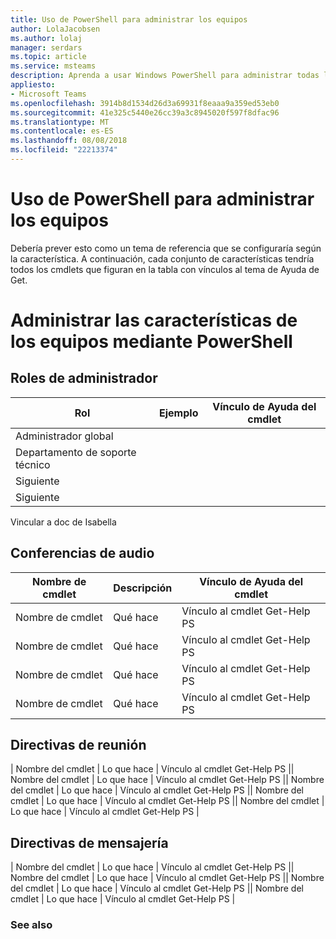 ```yaml
---
title: Uso de PowerShell para administrar los equipos
author: LolaJacobsen
ms.author: lolaj
manager: serdars
ms.topic: article
ms.service: msteams
description: Aprenda a usar Windows PowerShell para administrar todas las características que se encuentran en Microsoft Teams de.
appliesto:
- Microsoft Teams
ms.openlocfilehash: 3914b8d1534d26d3a69931f8eaaa9a359ed53eb0
ms.sourcegitcommit: 41e325c5440e26cc39a3c8945020f597f8dfac96
ms.translationtype: MT
ms.contentlocale: es-ES
ms.lasthandoff: 08/08/2018
ms.locfileid: "22213374"
---
```

# <a name="using-powershell-to-manage-teams"></a>Uso de PowerShell para administrar los equipos
Debería prever esto como un tema de referencia que se configuraría según la característica. A continuación, cada conjunto de características tendría todos los cmdlets que figuran en la tabla con vínculos al tema de Ayuda de Get.

# <a name="managing-teams-features-using-powershell"></a>Administrar las características de los equipos mediante PowerShell

## <a name="admin-roles"></a>Roles de administrador
|Rol |Ejemplo |Vínculo de Ayuda del cmdlet  |
|---------|---------|---------|
|Administrador global     |         |         |
|Departamento de soporte técnico     |         |         |
|Siguiente   |         |         |
|Siguiente     |         |         |

Vincular a doc de Isabella

## <a name="audio-conferencing"></a>Conferencias de audio
|Nombre de cmdlet |Descripción |Vínculo de Ayuda del cmdlet  |
|---------|---------|---------|
|Nombre de cmdlet   |    Qué hace  |    Vínculo al cmdlet Get-Help PS     |
|Nombre de cmdlet   |    Qué hace  |    Vínculo al cmdlet Get-Help PS     |
|Nombre de cmdlet   |    Qué hace  |    Vínculo al cmdlet Get-Help PS     |
|Nombre de cmdlet   |    Qué hace  |    Vínculo al cmdlet Get-Help PS     |

## <a name="meeting-policies"></a>Directivas de reunión
| Nombre del cmdlet |    Lo que hace |    Vínculo al cmdlet Get-Help PS || Nombre del cmdlet |    Lo que hace |    Vínculo al cmdlet Get-Help PS || Nombre del cmdlet |    Lo que hace |    Vínculo al cmdlet Get-Help PS || Nombre del cmdlet |    Lo que hace |    Vínculo al cmdlet Get-Help PS || Nombre del cmdlet |    Lo que hace |    Vínculo al cmdlet Get-Help PS |

## <a name="messaging-policies"></a>Directivas de mensajería
| Nombre del cmdlet |    Lo que hace |    Vínculo al cmdlet Get-Help PS || Nombre del cmdlet |    Lo que hace |    Vínculo al cmdlet Get-Help PS || Nombre del cmdlet |    Lo que hace |    Vínculo al cmdlet Get-Help PS || Nombre del cmdlet |    Lo que hace |    Vínculo al cmdlet Get-Help PS |

### <a name="related-topics"></a>See also